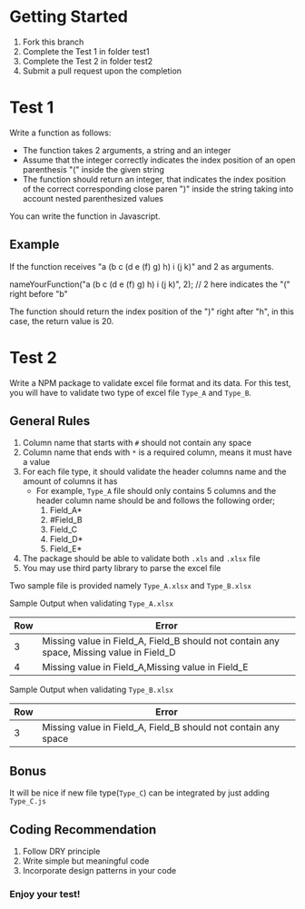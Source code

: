 # Getting Started

1. Fork this branch
2. Complete the Test 1 in folder test1
3. Complete the Test 2 in folder test2
4. Submit a pull request upon the completion

# Test 1

Write a function as follows:
- The function takes 2 arguments, a string and an integer
- Assume that the integer correctly indicates the index position of an open parenthesis "(" inside the given string
- The function should return an integer, that indicates the index position of the correct corresponding close paren ")" inside the string taking into account nested parenthesized values

You can write the function in Javascript.

## Example

If the function receives "a (b c (d e (f) g) h) i (j k)" and 2 as arguments.

nameYourFunction("a (b c (d e (f) g) h) i (j k)", 2); // 2 here indicates the "(" right before "b"

The function should return the index position of the ")" right after "h", in this case, the return value is 20.


# Test 2

Write a NPM package to validate excel file format and its data. For this test, you will have to validate two type of excel file `Type_A` and `Type_B`.

## General Rules

1. Column name that starts with `#` should not contain any space
2. Column name that ends with `*` is a required column, means it must have a value
3. For each file type, it should validate the header columns name and the amount of columns it has
    - For example, `Type_A`  file should only contains 5 columns and the header column name should be and follows the following order;
      1. Field_A* 
      2. #Field_B 
      3. Field_C 
      4. Field_D* 
      5. Field_E*
4. The package should be able to validate both `.xls` and `.xlsx` file
5. You may use third party library to parse the excel file

Two sample file is provided namely `Type_A.xlsx` and `Type_B.xlsx`

Sample Output when validating `Type_A.xlsx`

| Row | Error |
| --- | --- |
| 3 | Missing value in Field_A, Field_B should not contain any space, Missing value in Field_D |
| 4 | Missing value in Field_A,Missing value in Field_E |

Sample Output when validating `Type_B.xlsx`

| Row | Error |
| --- | --- |
| 3 | Missing value in Field_A, Field_B should not contain any space |

## Bonus

It will be nice if new file type(`Type_C`) can be integrated by just adding `Type_C.js`

## Coding Recommendation

1. Follow DRY principle
2. Write simple but meaningful code
3. Incorporate design patterns in your code

### Enjoy your test!
